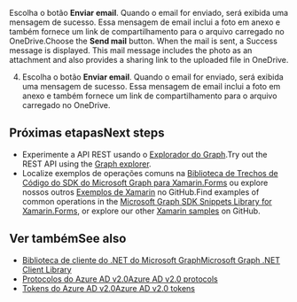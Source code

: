 <span data-ttu-id="14517-p119">Escolha o botão **Enviar email**. Quando o email for enviado, será exibida uma mensagem de sucesso. Essa mensagem de email inclui a foto em anexo e também fornece um link de compartilhamento para o arquivo carregado no OneDrive.</span><span class="sxs-lookup"><span data-stu-id="14517-p119">Choose the **Send mail** button. When the mail is sent, a Success message is displayed. This mail message includes the photo as an attachment and also provides a sharing link to the uploaded file in OneDrive.</span></span>

4. Escolha o botão **Enviar email**. Quando o email for enviado, será exibida uma mensagem de sucesso. Essa mensagem de email inclui a foto em anexo e também fornece um link de compartilhamento para o arquivo carregado no OneDrive.

## <span data-ttu-id="14517-195">Próximas etapas</span><span class="sxs-lookup"><span data-stu-id="14517-195">Next steps</span></span>
<a id="next-steps" class="xliff"></a>
- <span data-ttu-id="14517-196">Experimente a API REST usando o [Explorador do Graph](https://developer.microsoft.com/graph/graph-explorer).</span><span class="sxs-lookup"><span data-stu-id="14517-196">Try out the REST API using the [Graph explorer](https://developer.microsoft.com/graph/graph-explorer).</span></span>
- <span data-ttu-id="14517-197">Localize exemplos de operações comuns na [Biblioteca de Trechos de Código do SDK do Microsoft Graph para Xamarin.Forms](https://github.com/microsoftgraph/xamarin-csharp-snippets-sample) ou explore nossos outros [Exemplos de Xamarin](https://github.com/microsoftgraph?utf8=%E2%9C%93&query=xamarin) no GitHub.</span><span class="sxs-lookup"><span data-stu-id="14517-197">Find examples of common operations in the [Microsoft Graph SDK Snippets Library for Xamarin.Forms](https://github.com/microsoftgraph/xamarin-csharp-snippets-sample), or explore our other [Xamarin samples](https://github.com/microsoftgraph?utf8=%E2%9C%93&query=xamarin) on GitHub.</span></span>

## <span data-ttu-id="14517-198">Ver também</span><span class="sxs-lookup"><span data-stu-id="14517-198">See also</span></span>
<a id="see-also" class="xliff"></a>
- [<span data-ttu-id="14517-199">Biblioteca de cliente do .NET do Microsoft Graph</span><span class="sxs-lookup"><span data-stu-id="14517-199">Microsoft Graph .NET Client Library</span></span>](https://github.com/microsoftgraph/msgraph-sdk-dotnet)
- [<span data-ttu-id="14517-200">Protocolos do Azure AD v2.0</span><span class="sxs-lookup"><span data-stu-id="14517-200">Azure AD v2.0 protocols</span></span>](https://azure.microsoft.com/documentation/articles/active-directory-v2-protocols/)
- [<span data-ttu-id="14517-201">Tokens do Azure AD v2.0</span><span class="sxs-lookup"><span data-stu-id="14517-201">Azure AD v2.0 tokens</span></span>](https://azure.microsoft.com/documentation/articles/active-directory-v2-tokens/)
